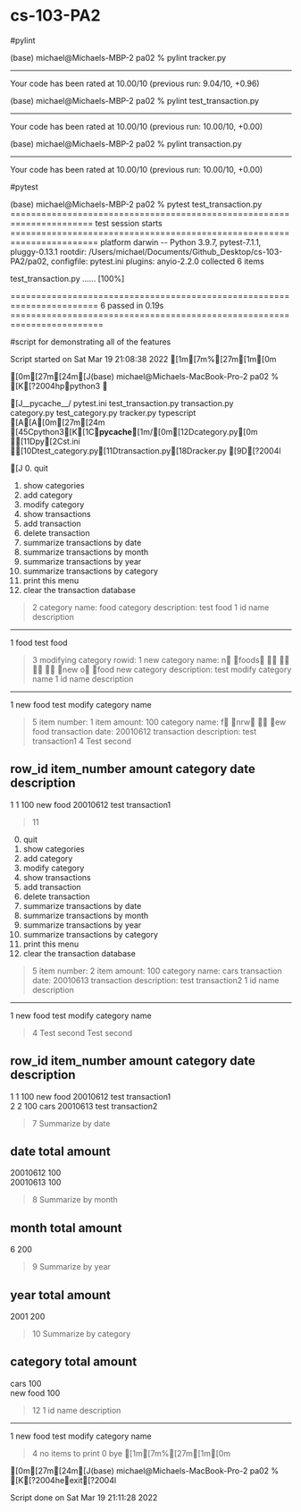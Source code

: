 # cs-103-PA2

#pylint

(base) michael@Michaels-MBP-2 pa02 % pylint tracker.py                

-------------------------------------------------------------------
Your code has been rated at 10.00/10 (previous run: 9.04/10, +0.96)

(base) michael@Michaels-MBP-2 pa02 % pylint test_transaction.py       

--------------------------------------------------------------------
Your code has been rated at 10.00/10 (previous run: 10.00/10, +0.00)

(base) michael@Michaels-MBP-2 pa02 % pylint transaction.py            

--------------------------------------------------------------------
Your code has been rated at 10.00/10 (previous run: 10.00/10, +0.00)




#pytest

(base) michael@Michaels-MBP-2 pa02 % pytest test_transaction.py       
====================================================================== test session starts =======================================================================
platform darwin -- Python 3.9.7, pytest-7.1.1, pluggy-0.13.1
rootdir: /Users/michael/Documents/Github_Desktop/cs-103-PA2/pa02, configfile: pytest.ini
plugins: anyio-2.2.0
collected 6 items                                                                                                                                                

test_transaction.py ......                                                                                                                                 [100%]

======================================================================= 6 passed in 0.19s ========================================================================





#script for demonstrating all of the features

Script started on Sat Mar 19 21:08:38 2022
[1m[7m%[27m[1m[0m                                                                                                                                                                 
 

[0m[27m[24m[J(base) michael@Michaels-MacBook-Pro-2 pa02 % [K[?2004hppython3 

[J__pycache__/         pytest.ini           test_transaction.py  transaction.py       
category.py          test_category.py     tracker.py           typescript           [A[A[0m[27m[24m
[45Cpython3[K[1C__pycache__[1m/[0m[12Dcategory.py[0m [11Dpy[2Cst.ini [10Dtest_category.py[11Dtransaction.py[18Dracker.py         [9D[?2004l

[J
0. quit
1. show categories
2. add category
3. modify category
4. show transactions
5. add transaction
6. delete transaction
7. summarize transactions by date
8. summarize transactions by month
9. summarize transactions by year
10. summarize transactions by category
11. print this menu
12. clear the transaction database

> 2
category name: food
category description: test food
> 1
id  name       description                   
------------------------------
1   food       test food                     
> 3
modifying category
rowid: 1
new category name: n foods     new o food
new category description: test modify category name
> 1
id  name       description                   
------------------------------
1   new food   test modify category name     
> 5
item number: 1
item amount: 100
category name: f nrw  ew food
transaction date: 20010612
transaction description: test transaction1
> 4
Test second


row_id     item_number amount     category   date       description                   
----------------------------------------------------------------------
1          1          100        new food   20010612   test transaction1             
> 11

0. quit
1. show categories
2. add category
3. modify category
4. show transactions
5. add transaction
6. delete transaction
7. summarize transactions by date
8. summarize transactions by month
9. summarize transactions by year
10. summarize transactions by category
11. print this menu
12. clear the transaction database

> 5
item number: 2
item amount: 100
category name: cars
transaction date: 20010613
transaction description: test transaction2
> 1
id  name       description                   
------------------------------
1   new food   test modify category name     
> 4
Test second
Test second


row_id     item_number amount     category   date       description                   
----------------------------------------------------------------------
1          1          100        new food   20010612   test transaction1             
2          2          100        cars       20010613   test transaction2             
> 7
Summarize by date

date       total amount
------------------------------
20010612   100       
20010613   100       
> 8
Summarize by month

month      total amount
------------------------------
6          200       
> 9
Summarize by year

year       total amount
------------------------------
2001       200       
> 10
Summarize by category

category   total amount
------------------------------
cars       100       
new food   100       
> 12
> 1
id  name       description                   
------------------------------
1   new food   test modify category name     
> 4
no items to print
> 0
bye
[1m[7m%[27m[1m[0m                                                                                                                                                                 
 

[0m[27m[24m[J(base) michael@Michaels-MacBook-Pro-2 pa02 % [K[?2004heexit[?2004l


Script done on Sat Mar 19 21:11:28 2022